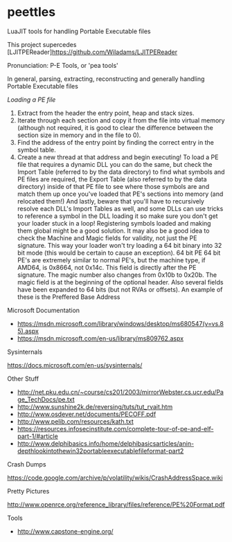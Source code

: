 # peettles
LuaJIT tools for handling Portable Executable files

This project supercedes [LJITPEReader]https://github.com/Wiladams/LJITPEReader

Pronunciation: P-E Tools, or 'pea tools'

In general, parsing, extracting, reconstructing and generally handling Portable Executable files

*Loading a PE file*

1. Extract from the header the entry point, heap and stack sizes. 
2. Iterate through each section and copy it from the file into virtual memory (although not required, it is good to clear the difference between the section size in memory and in the file to 0). 
3. Find the address of the entry point by finding the correct entry in the symbol table. 
4. Create a new thread at that address and begin executing! 
To load a PE file that requires a dynamic DLL you can do the same, but check the Import Table (referred to by the data directory) to find what symbols and PE files are required, the Export Table (also referred to by the data directory) inside of that PE file to see where those symbols are and match them up once you've loaded that PE's sections into memory (and relocated them!) And lastly, beware that you'll have to recursively resolve each DLL's Import Tables as well, and some DLLs can use tricks to reference a symbol in the DLL loading it so make sure you don't get your loader stuck in a loop! Registering symbols loaded and making them global might be a good solution. 
It may also be a good idea to check the Machine and Magic fields for validity, not just the PE signature. This way your loader won't try loading a 64 bit binary into 32 bit mode (this would be certain to cause an exception). 
64 bit PE
64 bit PE's are extremely similar to normal PE's, but the machine type, if AMD64, is 0x8664, not 0x14c. This field is directly after the PE signature. The magic number also changes from 0x10b to 0x20b. The magic field is at the beginning of the optional header. 
Also several fields have been expanded to 64 bits (but not RVAs or offsets). An example of these is the Preffered Base Address 


Microsoft Documentation

* https://msdn.microsoft.com/library/windows/desktop/ms680547(v=vs.85).aspx
* https://msdn.microsoft.com/en-us/library/ms809762.aspx

Sysinternals

https://docs.microsoft.com/en-us/sysinternals/


Other Stuff

* http://net.pku.edu.cn/~course/cs201/2003/mirrorWebster.cs.ucr.edu/Page_TechDocs/pe.txt
* http://www.sunshine2k.de/reversing/tuts/tut_rvait.htm
* http://www.osdever.net/documents/PECOFF.pdf
* http://www.pelib.com/resources/kath.txt
* https://resources.infosecinstitute.com/complete-tour-of-pe-and-elf-part-1/#article
* http://www.delphibasics.info/home/delphibasicsarticles/anin-depthlookintothewin32portableexecutablefileformat-part2

Crash Dumps

https://code.google.com/archive/p/volatility/wikis/CrashAddressSpace.wiki

Pretty Pictures

http://www.openrce.org/reference_library/files/reference/PE%20Format.pdf

Tools

* http://www.capstone-engine.org/



